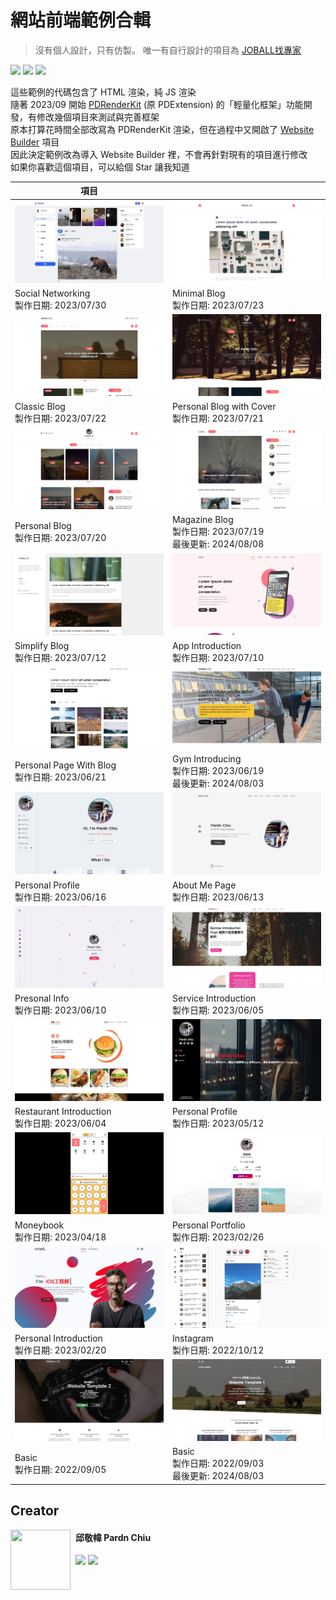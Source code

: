 # 網站前端範例合輯

> 沒有個人設計，只有仿製。
> 唯一有自行設計的項目為 [JOBALL找專家](https://joball.tw)

![](https://img.shields.io/github/repo-size/pardnchiu/web-template?label=size&color=bb4444) ![](https://img.shields.io/github/license/pardnchiu/web-template?label=license&color=44bb44) ![](https://img.shields.io/badge/creator-邱敬幃-4444bb)

這些範例的代碼包含了 HTML 渲染，純 JS 渲染<br>
隨著 2023/09 開始 [PDRenderKit](https://github.com/pardnchiu/PDRenderKit) (原 PDExtension) 的「輕量化框架」功能開發，有修改幾個項目來測試與完善框架<br>
原本打算花時間全部改寫為 PDRenderKit 渲染，但在過程中又開啟了 [Website Builder](https://github.com/pardnchiu/website-builder) 項目<br>
因此決定範例改為導入 Website Builder 裡，不會再針對現有的項目進行修改<br>
如果你喜歡這個項目，可以給個 Star 讓我知道

| 項目 |  |
| - | - |
| [![](./image/20230730.jpg)](https://pardnchiu.github.io/web-template/target/20230730) | [![](./image/20230723.jpg)](https://pardnchiu.github.io/web-template/target/20230723) |
| Social Networking<br>製作日期: 2023/07/30 | Minimal Blog<br>製作日期: 2023/07/23 |
| [![](./image/20230722.jpg)](https://pardnchiu.github.io/web-template/target/20230722) | [![](./image/20230721.jpg)](https://pardnchiu.github.io/web-template/target/20230721) |
| Classic Blog<br>製作日期: 2023/07/22 | Personal Blog with Cover<br>製作日期: 2023/07/21 | |
| [![](./image/20230720.jpg)](https://pardnchiu.github.io/web-template/target/20230720) | [![](./image/20230719.jpg)](https://pardnchiu.github.io/web-template/target/20230719) |
| Personal Blog<br>製作日期: 2023/07/20 | Magazine Blog<br>製作日期: 2023/07/19<br>最後更新: 2024/08/08 |
| [![](./image/20230712.jpg)](https://pardnchiu.github.io/web-template/target/20230712) | [![](./image/20230710.jpg)](https://pardnchiu.github.io/web-template/target/20230710) |
| Simplify Blog<br>製作日期: 2023/07/12 | App Introduction<br>製作日期: 2023/07/10 |
|  [![](./image/20230621.jpg)](https://pardnchiu.github.io/web-template/target/20230621) |  [![](./image/20230619.jpg)](https://pardnchiu.github.io/web-template/target/20230619) |
| Personal Page With Blog<br>製作日期: 2023/06/21 | Gym Introducing<br>製作日期: 2023/06/19<br>最後更新: 2024/08/03 |
| [![](./image/20230616.jpg)](https://pardnchiu.github.io/web-template/target/20230616) | [![](./image/20230613.jpg)](https://pardnchiu.github.io/web-template/target/20230613) |
| Personal Profile<br>製作日期: 2023/06/16 | About Me Page<br>製作日期: 2023/06/13 |
| [![](./image/personal-info-20230610.jpg)](https://pardnchiu.github.io/web-template/target/personal-info-20230610) | [![](./image/service-introduction-20230605.jpg)](https://pardnchiu.github.io/web-template/target/service-introduction-20230605) |
| Presonal Info<br>製作日期: 2023/06/10 | Service Introduction<br>製作日期: 2023/06/05 |
| [![](./image/20230604.jpg)](https://pardnchiu.github.io/web-template/target/20230604) | [![](./image/personal-profile-20230512.jpg)](https://pardnchiu.github.io/web-template/target/personal-profile-20230512) |
| Restaurant Introduction<br>製作日期: 2023/06/04 | Personal Profile<br>製作日期: 2023/05/12 |
| [![](./image/20230418.jpg)](https://pardnchiu.github.io/web-template/target/20230418) | [![](./image/personal-portfolio-20230226.jpg)](https://pardnchiu.github.io/web-template/target/personal-portfolio-20230226) |
| Moneybook<br>製作日期: 2023/04/18 | Personal Portfolio<br>製作日期: 2023/02/26 |
| [![](./image/personal-introduction-20230220.jpg)](https://pardnchiu.github.io/web-template/target/personal-introduction-20230220) | [![](./image/instagram-20221012.jpg)](https://pardnchiu.github.io/web-template/target/instagram-20221012) |
| Personal Introduction<br>製作日期: 2023/02/20 | Instagram<br>製作日期: 2022/10/12 |
| [![](./image/basic-20220905.jpg)](https://pardnchiu.github.io/web-template/target/basic-20220905) | [![](./image/basic-20220903.jpg)](https://pardnchiu.github.io/web-template/target/basic-20220903) |
| Basic<br>製作日期: 2022/09/05 | Basic<br>製作日期: 2022/09/03<br>最後更新: 2024/08/03 |

## Creator

<img src="https://avatars.githubusercontent.com/u/25631760" align="left" style="float: left; margin-right: 0.5rem; width: 96px; height: 96px;" />

<h4 style="padding-top: 0">邱敬幃 Pardn Chiu</h4>

[![](https://pardn.io/image/mail.svg)](mailto:dev@pardn.io) [![](https://skillicons.dev/icons?i=linkedin)](https://linkedin.com/in/pardnchiu) 